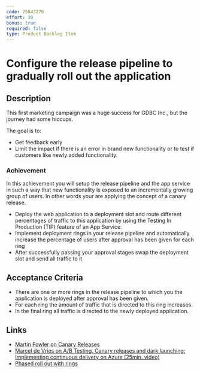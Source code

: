 ```yaml
---
code: 7584J270
effort: 30
bonus: true
required: false
type: Product Backlog Item 
---
```

# Configure the release pipeline to gradually roll out the application #

## Description ##

This first marketing campaign was a huge success for GDBC Inc., but the journey had some hiccups.

The goal is to:
* Get feedback early
* Limit the impact if there is an error in brand new functionality or to test if customers like newly added functionality.

### Achievement ###
In this achievement you will setup the release pipeline and the app service in such a way that new functionality is exposed
to an incrementally growing group of users. In other words your are applying the concept of a canary release.

* Deploy the web application to a deployment slot and route different percentages of traffic to this application by using the Testing In Production (TIP) feature of an App Service.
* Implement deployment rings in your release pipeline and automatically increase the percentage of users after approval has been given for each ring
* After successfully passing your approval stages swap the deployment slot and send all traffic to it

## Acceptance Criteria ##
* There are one or more rings in the release pipeline to which you the application is deployed after approval has been given.
* For each ring the amount of traffic that is directed to this ring increases.
* In the final ring all traffic is directed to the newly deployed application.

## Links ##
* [Martin Fowler on Canary Releases](https://martinfowler.com/bliki/CanaryRelease.html)
* [Marcel de Vries on A/B Testing, Canary releases and dark launching: Implementing continuous delivery on Azure (25min. video)](https://channel9.msdn.com/Events/Ignite/Microsoft-Ignite-Orlando-2017/THR2155)
* [Phased roll out with rings](https://docs.microsoft.com/en-us/vsts/articles/phase-rollout-with-rings?view=vsts)
